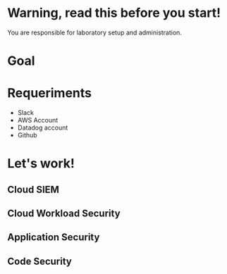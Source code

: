 # Warning, read this before you start!
You are responsible for laboratory setup and administration.

# Goal

# Requeriments

- Slack
- AWS Account
- Datadog account
- Github

# Let's work!

## Cloud SIEM

## Cloud Workload Security

## Application Security

## Code Security




  

